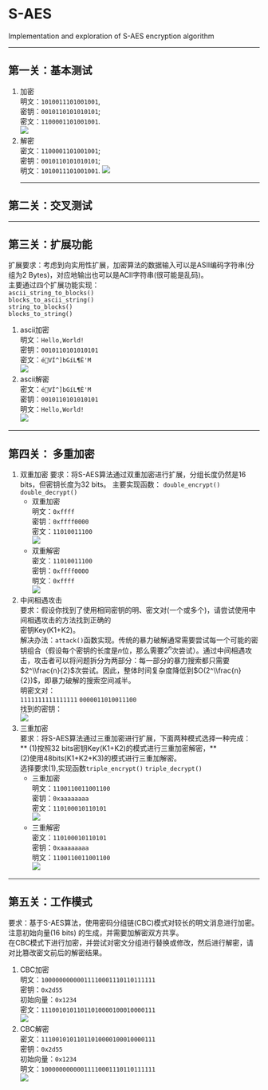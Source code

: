 # S-AES
Implementation and exploration of S-AES encryption algorithm
***
## 第一关：基本测试
1. 加密    
   明文：`1010011101001001`,    
   密钥：`0010110101010101`;    
   密文：`1100001101001001`.        
   ![](/images/S-AES-encrypt.jpg)        
2. 解密    
   密文：`1100001101001001`;    
   密钥：`0010110101010101`;    
   明文：`1010011101001001`.
   ![](/images/S-AES-decrypt.jpg)
   ***
## 第二关：交叉测试

***
## 第三关：扩展功能
扩展要求：考虑到向实用性扩展，加密算法的数据输入可以是ASII编码字符串(分组为2 Bytes)，对应地输出也可以是ACII字符串(很可能是乱码)。         
主要通过四个扩展功能实现：    
`ascii_string_to_blocks()`    
`blocks_to_ascii_string()`    
`string_to_blocks()`    
`blocks_to_string()`    
1. ascii加密        
   明文：`Hello,World!`    
   密钥：`0010110101010101`    
   密文：`éVÍ^]bGíL¶È'M`    
   ![](/images/ascii-encrypt.jpg)        
2. ascii解密        
   密文：`éVÍ^]bGíL¶È'M`    
   密钥：`0010110101010101`        
   明文：`Hello,World!`               
   ![](/images/ascii-decrypt.jpg)            
***
## 第四关： 多重加密
1. 双重加密
   要求：将S-AES算法通过双重加密进行扩展，分组长度仍然是16 bits，但密钥长度为32 bits。
   主要实现函数：
   `double_encrypt()`    
   `double_decrypt()`    
   * 双重加密        
     明文：`0xffff`            
     密钥：`0xffff0000`                
     密文：`11010011100`    
     ![](/images/double-encrypt.jpg)        
   * 双重解密        
     密文：`11010011100`                
     密钥：`0xffff0000`                
     明文：`0xffff`    
     ![](/images/double-decrypt.jpg)        
2. 中间相遇攻击    
   要求：假设你找到了使用相同密钥的明、密文对(一个或多个)，请尝试使用中间相遇攻击的方法找到正确的     
   密钥Key(K1+K2)。        
   解决办法：`attack()`函数实现。传统的暴力破解通常需要尝试每一个可能的密钥组合（假设每个密钥的长度是$n$位，那么需要$2^n$次尝试）。通过中间相遇攻击，攻击者可以将问题拆分为两部分：每一部分的暴力搜索都只需要 $2^\\frac{n}{2}$次尝试。因此，整体时间复杂度降低到$O(2^\\frac{n}{2})$，即暴力破解的搜索空间减半。        
   明密文对：    
   `1111111111111111`
   `0000011010011100`        
   找到的密钥：        
   ![](/images/attack.jpg)    
3. 三重加密    
   要求：将S-AES算法通过三重加密进行扩展，下面两种模式选择一种完成：    
   ** (1)按照32 bits密钥Key(K1+K2)的模式进行三重加密解密，**        
   (2)使用48bits(K1+K2+K3)的模式进行三重加解密。    
   选择要求(1),实现函数`triple_encrypt()`
   `triple_decrypt()`        
   * 三重加密    
     明文：`1100110011001100`            
     密钥：`0xaaaaaaaa`                
     密文：`110100010110101`    
     ![](/images/three-encrypt.jpg)    
   * 三重解密    
     密文：`110100010110101`                
     密钥：`0xaaaaaaaa`                 
     明文：`1100110011001100`    
     ![](/images/three-decrypt.jpg)    
***
## 第五关：工作模式
要求：基于S-AES算法，使用密码分组链(CBC)模式对较长的明文消息进行加密。注意初始向量(16 bits) 的生成，并需要加解密双方共享。         
在CBC模式下进行加密，并尝试对密文分组进行替换或修改，然后进行解密，请对比篡改密文前后的解密结果。        
1. CBC加密    
   明文：`10000000000011110001110110111111`            
   密钥：`0x2d55`        
   初始向量：`0x1234`           
   密文：`11100101011011010000100010000111`        
   ![](/images/CBC-encrypt.jpg)            
3. CBC解密        
   密文：`11100101011011010000100010000111`            
   密钥：`0x2d55`          
   初始向量：`0x1234`              
   明文：`10000000000011110001110110111111`                
   ![](/images/CBC-decrypt.jpg)            






















   
